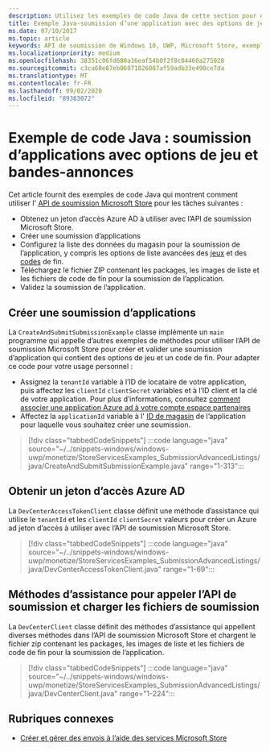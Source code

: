 ```yaml
---
description: Utilisez les exemples de code Java de cette section pour en savoir plus sur l’envoi des options de jeu et des codes de fin à l’aide de l’API Microsoft Store soumission.
title: Exemple Java-soumission d’une application avec des options de jeu et des codes de fin
ms.date: 07/10/2017
ms.topic: article
keywords: API de soumission de Windows 10, UWP, Microsoft Store, exemples de code, options de jeu, codes de fin, listes avancées, Java
ms.localizationpriority: medium
ms.openlocfilehash: 38351c06fd680a16eaf54b0f2f8c84460a275028
ms.sourcegitcommit: c3ca68e87eb06971826087af59adb33e490ce7da
ms.translationtype: MT
ms.contentlocale: fr-FR
ms.lasthandoff: 09/02/2020
ms.locfileid: "89363072"
---
```

# <a name="java-sample-app-submission-with-game-options-and-trailers"></a>Exemple de code Java : soumission d’applications avec options de jeu et bandes-annonces

Cet article fournit des exemples de code Java qui montrent comment utiliser l' [API de soumission Microsoft Store](create-and-manage-submissions-using-windows-store-services.md) pour les tâches suivantes :

* Obtenez un jeton d’accès Azure AD à utiliser avec l’API de soumission Microsoft Store.
* Créer une soumission d’applications
* Configurez la liste des données du magasin pour la soumission de l’application, y compris les options de liste avancées des [jeux](manage-app-submissions.md#gaming-options-object) et des [codes](manage-app-submissions.md#trailer-object) de fin.
* Téléchargez le fichier ZIP contenant les packages, les images de liste et les fichiers de code de fin pour la soumission de l’application.
* Validez la soumission de l’application.

<span id="create-app-submission" />

## <a name="create-an-app-submission"></a>Créer une soumission d’applications

La `CreateAndSubmitSubmissionExample` classe implémente un `main` programme qui appelle d’autres exemples de méthodes pour utiliser l’API de soumission Microsoft Store pour créer et valider une soumission d’application qui contient des options de jeu et un code de fin. Pour adapter ce code pour votre usage personnel :

* Assignez la `tenantId` variable à l’ID de locataire de votre application, puis affectez les `clientId` `clientSecret` variables et à l’ID client et la clé de votre application. Pour plus d’informations, consultez [comment associer une application Azure ad à votre compte espace partenaires](create-and-manage-submissions-using-windows-store-services.md#how-to-associate-an-azure-ad-application-with-your-partner-center-account)
* Affectez la `applicationId` variable à l' [ID de magasin](in-app-purchases-and-trials.md#store-ids) de l’application pour laquelle vous souhaitez créer une soumission.

> [!div class="tabbedCodeSnippets"]
:::code language="java" source="~/../snippets-windows/windows-uwp/monetize/StoreServicesExamples_SubmissionAdvancedListings/java/CreateAndSubmitSubmissionExample.java" range="1-313":::

<span id="token" />

## <a name="obtain-an-azure-ad-access-token"></a>Obtenir un jeton d’accès Azure AD

La `DevCenterAccessTokenClient` classe définit une méthode d’assistance qui utilise le `tenantId` et les `clientId` `clientSecret` valeurs pour créer un Azure ad jeton d’accès à utiliser avec l’API de soumission Microsoft Store.

> [!div class="tabbedCodeSnippets"]
:::code language="java" source="~/../snippets-windows/windows-uwp/monetize/StoreServicesExamples_SubmissionAdvancedListings/java/DevCenterAccessTokenClient.java" range="1-69":::


<span id="utilities" />

## <a name="helper-methods-to-invoke-the-submission-api-and-upload-submission-files"></a>Méthodes d’assistance pour appeler l’API de soumission et charger les fichiers de soumission

La `DevCenterClient` classe définit des méthodes d’assistance qui appellent diverses méthodes dans l’API de soumission Microsoft Store et chargent le fichier zip contenant les packages, les images de liste et les fichiers de code de fin pour la soumission de l’application.

> [!div class="tabbedCodeSnippets"]
:::code language="java" source="~/../snippets-windows/windows-uwp/monetize/StoreServicesExamples_SubmissionAdvancedListings/java/DevCenterClient.java" range="1-224":::

## <a name="related-topics"></a>Rubriques connexes

* [Créer et gérer des envois à l’aide des services Microsoft Store](create-and-manage-submissions-using-windows-store-services.md)
